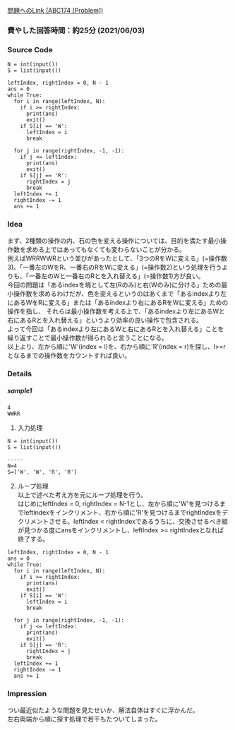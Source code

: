 [問題へのLink (ABC174 [Problem])](https://atcoder.jp/contests/abc174/tasks/abc174_d)
### 費やした回答時間：約25分 (2021/06/03) ###
### Source Code ###
```
N = int(input())
S = list(input())

leftIndex, rightIndex = 0, N - 1
ans = 0
while True:
  for i in range(leftIndex, N):
    if i >= rightIndex:
      print(ans)
      exit()
    if S[i] == 'W':
      leftIndex = i
      break
      
  for j in range(rightIndex, -1, -1):
    if j <= leftIndex:
      print(ans)
      exit()
    if S[j] == 'R':
      rightIndex = j
      break
  leftIndex += 1
  rightIndex -= 1
  ans += 1
```

### Idea ###
まず、2種類の操作の内、石の色を変える操作については、目的を満たす最小操作数を求める上ではあってもなくても変わらないことが分かる。  
例えばWRRWWRという並びがあったとして、「3つのRをWに変える」(=操作数3)、「一番左のWをR、一番右のRをWに変える」(=操作数2)という処理を行うよりも、「一番左のWと一番右のRとを入れ替える」(=操作数1)方が良い。  
今回の問題は「あるindexを境として左(Rのみ)と右(Wのみ)に分ける」ための最小操作数を求めるわけだが、色を変えるというのはあくまで「あるindexより左にあるWをRに変える」または「あるindexより右にあるRをWに変える」ための操作を指し、
それらは最小操作数を考える上で、「あるindexより左にあるWと右にあるRとを入れ替える」というより効率の良い操作で包含される。  
よって今回は「あるindexより左にあるWと右にあるRとを入れ替える」ことを繰り返すことで最小操作数が得られると言うことになる。  
以上より、左から順に'W'(index = l)を、右から順に'R'(index = r)を探し、l>=rとなるまでの操作数をカウントすれば良い。
### Details ###
##### sample1 #####
```
4
WWRR
```

1. 入力処理
```
N = int(input())
S = list(input())

-----
N=4
S=['W', 'W', 'R', 'R']
```
2. ループ処理  
以上で述べた考え方を元にループ処理を行う。  
はじめにleftIndex = 0, rightIndex = N-1とし、左から順に'W'を見つけるまでleftIndexをインクリメント、右から順に'R'を見つけるまでrightIndexをデクリメントさせる。leftIndex < rightIndexであるうちに、交換させるべき組が見つかる度にansをインクリメントし、leftIndex >= rightIndexとなれば終了する。
```
leftIndex, rightIndex = 0, N - 1
ans = 0
while True:
  for i in range(leftIndex, N):
    if i >= rightIndex:
      print(ans)
      exit()
    if S[i] == 'W':
      leftIndex = i
      break
      
  for j in range(rightIndex, -1, -1):
    if j <= leftIndex:
      print(ans)
      exit()
    if S[j] == 'R':
      rightIndex = j
      break
  leftIndex += 1
  rightIndex -= 1
  ans += 1
```

### Impression ###
つい最近似たような問題を見たせいか、解法自体はすぐに浮かんだ。  
左右両端から順に探す処理で若干もたついてしまった。
